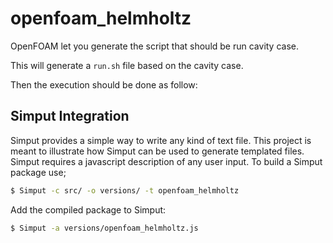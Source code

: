 # openfoam_helmholtz

OpenFOAM let you generate the script that should be run cavity case.

This will generate a `run.sh` file based on the cavity case.

Then the execution should be done as follow:

## Simput Integration

Simput provides a simple way to write any kind of text file.
This project is meant to illustrate how Simput can be used to generate templated files. Simput requires a javascript description of any user input. To build a Simput package use;

```sh
$ Simput -c src/ -o versions/ -t openfoam_helmholtz
```

Add the compiled package to Simput:

```sh
$ Simput -a versions/openfoam_helmholtz.js
```
